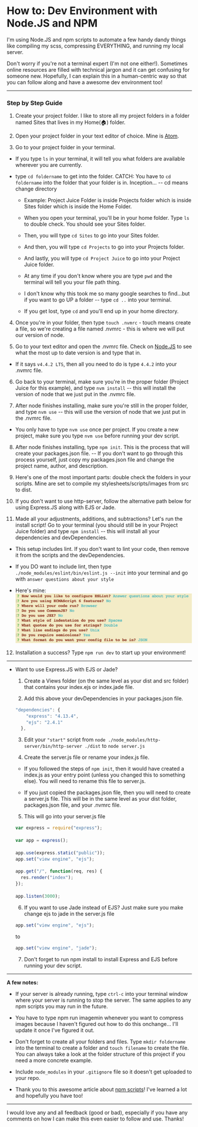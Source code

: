 # How to: Dev Environment with Node.JS and NPM


I'm using Node.JS and npm scripts to automate a few handy dandy things like compiling my scss, compressing EVERYTHING, and running my local server.


Don't worry if you're not a terminal expert (I'm not one either!). Sometimes online resources are filled with technical jargon and it can get confusing for someone new. Hopefully, I can explain this in a human-centric way so that you can follow along and have a awesome dev environment too!


****
### Step by Step Guide
1. Create your project folder. I like to store all my project folders in a folder named Sites that lives in my Home(:house:) folder.

2. Open your project folder in your text editor of choice. Mine is [Atom](atom.io).

3. Go to your project folder in your terminal.
  * If you type `ls` in your terminal, it will tell you what folders are available wherever you are currently.

  * type `cd foldername` to get into the folder. CATCH: You have to `cd foldername` into the folder that your folder is in. Inception... -- cd means change directory

    * Example: Project Juice Folder is inside Projects folder which is inside Sites folder which is inside the Home Folder.

    * When you open your terminal, you'll be in your home folder. Type `ls` to double check. You should see your Sites folder.

    * Then, you will type `cd Sites` to go into your Sites folder.

    * And then, you will type `cd Projects` to go into your Projects folder.

    * And lastly, you will type `cd Project Juice` to go into your Project Juice folder.

    * At any time if you don't know where you are type `pwd` and the terminal will tell you your file path thing.

    * I don't know why this took me so many google searches to find...but if you want to go UP a folder -- type `cd ..` into your terminal.

    * If you get lost, type `cd` and you'll end up in your home directory.

4. Once you're in your folder, then type `touch .nvmrc` - touch means create a file, so we're creating a file named .nvmrc - this is where we will put our version of node.

5. Go to your text editor and open the .nvmrc file. Check on [Node.JS](nodejs.org) to see what the most up to date version is and type that in.

  * If it says `v4.4.2 LTS`, then all you need to do is type `4.4.2` into your .nvmrc file.

6. Go back to your terminal, make sure you're in the proper folder (Project Juice for this example), and type `nvm install` -- this will install the version of node that we just put in the .nvmrc file.

7. After node finishes installing, make sure you're still in the proper folder, and type `nvm use` -- this will use the version of node that we just put in the .nvmrc file.

  * You only have to type `nvm use` once per project. If you create a new project, make sure you type `nvm use` before running your dev script.

8. After node finishes installing, type `npm init`. This is the process that will create your packages.json file. -- If you don't want to go through this process yourself, just copy my packages.json file and change the project name, author, and description.

9. Here's one of the most important parts: double check the folders in your scripts. Mine are set to compile my stylesheets/scripts/images from src to dist.

10. If you don't want to use http-server, follow the alternative path below for using Express.JS along with EJS or Jade.

11. Made all your adjustments, additions, and subtractions? Let's run the install script! Go to your terminal (you should still be in your Project Juice folder) and type `npm install` -- this will install all your dependencies and devDependencies.

  * This setup includes lint. If you don't want to lint your code, then remove it from the scripts and the devDependencies.

  * If you DO want to include lint, then type `./node_modules/eslint/bin/eslint.js --init` into your terminal and go with `answer questions about your style`

  * Here's mine: ![My Lint Preferences](/dist/images/lint-qa.png)

12. Installation a success? Type `npm run dev` to start up your environment!

****
* Want to use Express.JS with EJS or Jade?
  1. Create a Views folder (on the same level as your dist and src folder) that contains your index.ejs or index.jade file.

  2. Add this above your devDependencies in your packages.json file.
  ```javascript  
  "dependencies": {
      "express": "4.13.4",
      "ejs": "2.4.1"
    },
  ```

  3. Edit your `"start"` script from `node ./node_modules/http-server/bin/http-server ./dist` to `node server.js`

  4. Create the server.js file or rename your index.js file.

    * If you followed the steps of `npm init`, then it would have created a index.js as your entry point (unless you changed this to something else). You will need to rename this file to server.js.

    * If you just copied the packages.json file, then you will need to create a server.js file. This will be in the same level as your dist folder, packages.json file, and your .nvmrc file.

  5. This will go into your server.js file
  ```javascript
  var express = require("express");

  var app = express();

  app.use(express.static("public"));
  app.set("view engine", "ejs");

  app.get("/", function(req, res) {
    res.render("index");
  });

  app.listen(3000);
  ```

  6. If you want to use Jade instead of EJS? Just make sure you make change ejs to jade in the server.js file
  ```javascript
  app.set("view engine", "ejs");
  ```
  to
  ```javascript
  app.set("view engine", "jade");
  ```

  7. Don't forget to run npm install to install Express and EJS before running your dev script.

***

**A few notes:**
* If your server is already running, type `ctrl-c` into your terminal window where your server is running to stop the server. The same applies to any npm scripts you may run in the future.

* You have to type npm run imagemin whenever you want to compress images because I haven't figured out how to do this onchange... I'll update it once I've figured it out.

* Don't forget to create all your folders and files. Type `mkdir foldername` into the terminal to create a folder and `touch filename` to create the file. You can always take a look at the folder structure of this project if you need a more concrete example.

* Include `node_modules` in your `.gitignore` file so it doesn't get uploaded to your repo.

* Thank you to this awesome article about [npm scripts](https://css-tricks.com/why-npm-scripts/)! I've learned a lot and hopefully you have too!

***
I would love any and all feedback (good or bad), especially if you have any comments on how I can make this even easier to follow and use. Thanks!
